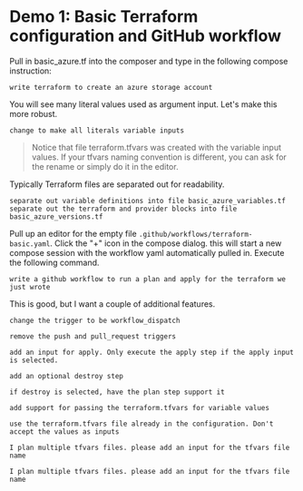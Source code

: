 # Demo 1:  Basic Terraform configuration and GitHub workflow

Pull in basic_azure.tf into the composer and type in the following compose instruction:
```
write terraform to create an azure storage account
```

You will see many literal values used as argument input. Let's make this more robust.
```
change to make all literals variable inputs
```
> Notice that file terraform.tfvars was created with the variable input values.  If your tfvars naming convention is different, you can ask for the rename or simply do it in the editor.

Typically Terraform files are separated out for readability.
```
separate out variable definitions into file basic_azure_variables.tf
separate out the terraform and provider blocks into file basic_azure_versions.tf
```

Pull up an editor for the empty file ```.github/workflows/terraform-basic.yaml```. Click the "+" icon in the compose dialog. this will start a new compose session with the workflow yaml automatically pulled in.  Execute the following command.
```
write a github workflow to run a plan and apply for the terraform we just wrote
```

This is good, but I want a couple of additional features.
```
change the trigger to be workflow_dispatch

remove the push and pull_request triggers

add an input for apply. Only execute the apply step if the apply input is selected.

add an optional destroy step

if destroy is selected, have the plan step support it

add support for passing the terraform.tfvars for variable values

use the terraform.tfvars file already in the configuration. Don't accept the values as inputs

I plan multiple tfvars files. please add an input for the tfvars file name

I plan multiple tfvars files. please add an input for the tfvars file name
```
